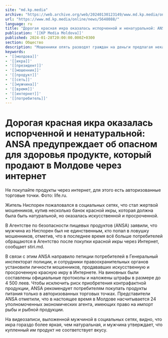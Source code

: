 ```yaml
---
site: "md.kp.media"
archive: "https://web.archive.org/web/20240130123149/www.md.kp.media/online/news/5648088/"
url: "https://www.md.kp.media/online/news/5648088/"
language: ru
title: "Дорогая красная икра оказалась испорченной и ненатуральной: ANSA предупреждает об опасном для здоровья продукте, который продают в Молдове через интернет"
publication: '[[KP Media Moldova]]'
published: 2024-01-28T20:00:00.000Z+0300
section: Общество
description: "Мошенники опять разводят граждан на деньги предлагая некачественные продукты"
keywords:
- '[[молдова]]'
- '[[икра]]'
- '[[президент]]'
- '[[мошенник]]'
- '[[продукт]]'
- '[[сеть]]'
- '[[мужчина]]'
- '[[время]]'
- '[[интернет]]'
- '[[потребитель]]'
---
```


# Дорогая красная икра оказалась испорченной и ненатуральной: ANSA предупреждает об опасном для здоровья продукте, который продают в Молдове через интернет

Не покупайте продукты через интернет, для этого есть авторизованные торговые точки. Фото: life.ru.

Житель Ниспорен пожаловался в социальных сетях, что стал жертвой мошенников, купив несколько банок красной икры, которая должна была быть натуральной, но оказалась искусственной и просроченной.

В Агентстве по безопасности пищевых продуктов (ANSA) заявили, что мужчина из Ниспорен был не единственным, кто попал в ловушку мошенников, отметив, что в последнее время всё больше потребителей обращаются в Агентство после покупки красной икры через Интернет, сообщает stiri.md.

В связи с этим ANSA направило петиции потребителей в Генеральный инспекторат полиции, и сотрудники правоохранительных органов установили личности мошенников, продававших искусственную и просроченную красную икру в Интернете. На виновных были составлены официальные протоколы и наложены штрафы в размере до 4 500 леев. Чтобы исключить риск приобретения контрафактной продукции, ANSA рекомендует потребителям покупать продукты питания только в авторизованных торговых точках. Представители ANSA отметили, что в настоящее время в Молдове насчитывается 24 уполномоченных экономических агента, имеющих право на импорт рыбы и рыбной продукции.

На видеозаписи, выложенной мужчиной в социальных сетях, видно, что икра гораздо более яркая, чем натуральная, и мужчина утверждает, что купленный им продукт не соответствует вкусу.